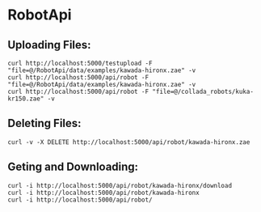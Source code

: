 # RobotApi
## Uploading Files:
```
curl http://localhost:5000/testupload -F "file=@/RobotApi/data/examples/kawada-hironx.zae" -v
curl http://localhost:5000/api/robot -F "file=@/RobotApi/data/examples/kawada-hironx.zae" -v
curl http://localhost:5000/api/robot -F "file=@/collada_robots/kuka-kr150.zae" -v 
```

## Deleting Files:
```
curl -v -X DELETE http://localhost:5000/api/robot/kawada-hironx.zae
```

## Geting and Downloading:
```
curl -i http://localhost:5000/api/robot/kawada-hironx/download
curl -i http://localhost:5000/api/robot/kawada-hironx
curl -i http://localhost:5000/api/robot/
```
